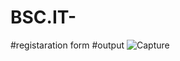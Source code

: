 # BSC.IT-
#registaration form
#output
![Capture](https://user-images.githubusercontent.com/122022419/216649408-5e7c0828-b68e-46e0-bc7c-7b77f83fb813.PNG)


